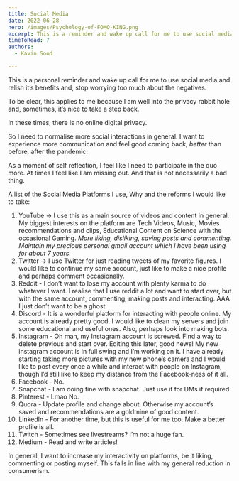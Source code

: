 ```yaml
---
title: Social Media
date: 2022-06-28
hero: /images/Psychology-of-FOMO-KING.png
excerpt: This is a reminder and wake up call for me to use social media and relish it’s benefits and, stop worrying too much about the negatives. 
timeToRead: 7
authors:
  - Kavin Sood

---
```


This is a personal reminder and wake up call for me to use social media and relish it’s benefits and, stop worrying too much about the negatives.

To be clear, this applies to me because I am well into the privacy rabbit hole and, sometimes, it’s nice to take a step back.

In these times, there is no online digital privacy.

So I need to normalise more social interactions in general. I want to experience more communication and feel good coming back, *better* than before, after the pandemic.

As a moment of self reflection, I feel like I need to participate in the quo more. At times I feel like I am missing out. And that is not necessarily a bad thing.

A list of the Social Media Platforms I use, Why and the reforms I would like to take:

1. YouTube → I use this as a main source of videos and content in general. My biggest interests on the platform are Tech Videos, Music, Movies recommendations and clips, Educational Content on Science with the occasional Gaming. *More liking, disliking, saving posts and commenting. Maintain my precious personal gmail account which I have been using for about 7 years.*
2. Twitter → I use Twitter for just reading tweets of my favorite figures. I would like to continue my same account, just like to make a nice profile and perhaps comment occasionally.
3. Reddit - I don’t want to lose my account with plenty karma to do whatever I want. I realise that I use reddit a lot and want to start over, but with the same account, commenting, making posts and interacting. AAA I just don’t want to be a ghost.
4. Discord - It is a wonderful platform for interacting with people online. My account is already pretty good. I would like to clean my servers and join some educational and useful ones. Also, perhaps look into making bots.
5. Instagram - Oh man, my Instagram account is screwed. Find a way to delete previous and start over. Editing this later, good news! My new instagram account is in full swing and I’m working on it. I have already starting taking more pictures with my new phone’s camera and I would like to post every once a while and interact with people on Instagram, though I’d still like to keep my distance from the Facebook-ness of it all.
6. Facebook - No. 
7. Snapchat - I am doing fine with snapchat. Just use it for DMs if required.
8. Pinterest - Lmao No.
9. Quora - Update profile and change about. Otherwise my account’s saved and recommendations are a goldmine of good content.
10. LinkedIn - For another time, but this is useful for me too. Make a better profile is all.
11. Twitch - Sometimes see livestreams? I’m not a huge fan.
12. Medium - Read and write articles!

In general, I want to increase my interactivity on platforms, be it liking, commenting or posting myself. This falls in line with my general reduction in consumerism.